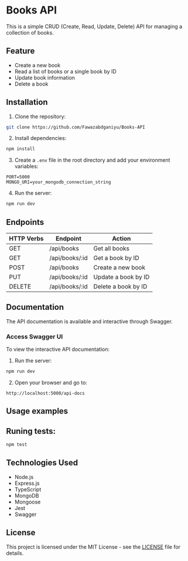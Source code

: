 # Books API
This is a simple CRUD (Create, Read, Update, Delete) API for managing a collection of books.

## Feature
- Create a new book
- Read a list of books or a single book by ID
- Update book information
- Delete a book

## Installation
1. Clone the repository:
```bash
git clone https://github.com/Fawazabdganiyu/Books-API
```
2. Install dependencies:
```bash
npm install
```
3. Create a `.env` file in the root directory and add your environment variables:
```env
PORT=5000
MONGO_URI=your_mongodb_connection_string
```
4. Run the server:
```bash
npm run dev
```

## Endpoints
| HTTP Verbs | Endpoint | Action |
| --- | --- | --- |
| GET | /api/books | Get all books |
| GET | /api/books/:id | Get a book by ID |
| POST | /api/books | Create a new book |
| PUT | /api/books/:id | Update a book by ID |
| DELETE | /api/books/:id | Delete a book by ID |

## Documentation
The API documentation is available and interactive through Swagger.

### Access Swagger UI
To view the interactive API documentation:

1. Run the server:
```bash
npm run dev
```
2. Open your browser and go to:
```
http://localhost:5000/api-docs
```

## Usage examples



## Runing tests:
```bash
npm test
```

## Technologies Used
- Node.js
- Express.js
- TypeScript
- MongoDB
- Mongoose
- Jest
- Swagger

## License
This project is licensed under the MIT License - see the [LICENSE](https://github.com/Fawazabdganiyu/Books-API/blob/main/LICENSE) file for details.
